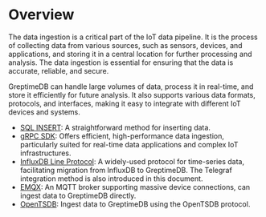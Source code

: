 # Overview

The data ingestion is a critical part of the IoT data pipeline.
It is the process of collecting data from various sources, such as sensors, devices, and applications, and storing it in a central location for further processing and analysis.
The data ingestion is essential for ensuring that the data is accurate, reliable, and secure.

GreptimeDB can handle large volumes of data, process it in real-time, and store it efficiently for future analysis.
It also supports various data formats, protocols, and interfaces,
making it easy to integrate with different IoT devices and systems. 

- [SQL INSERT](./for-iot/sql.md): A straightforward method for inserting data.
- [gRPC SDK](./for-iot/grpc-sdks/overview.md): Offers efficient, high-performance data ingestion, particularly suited for real-time data applications and complex IoT infrastructures.
- [InfluxDB Line Protocol](./for-iot/influxdb-line-protocol.md): A widely-used protocol for time-series data, facilitating migration from InfluxDB to GreptimeDB. The Telegraf integration method is also introduced in this document.
- [EMQX](./for-iot/emqx.md): An MQTT broker supporting massive device connections, can ingest data to GreptimeDB directly.
- [OpenTSDB](./for-iot/opentsdb.md): Ingest data to GreptimeDB using the OpenTSDB protocol.


